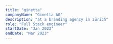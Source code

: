```yaml
---
title: "ginetta"
companyName: "Ginetta AG"
description: "at a branding agency in zürich"
role: "Full Stack engineer"
startDate: "Jan 2023"
endDate: "Mar 2023"
---
```

